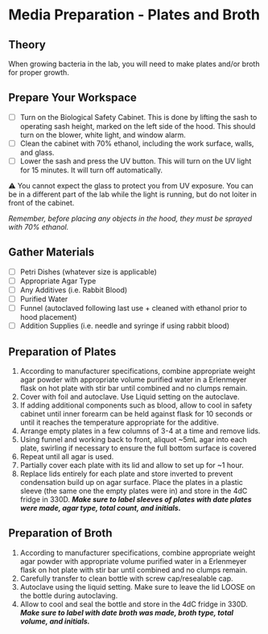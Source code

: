 # Media Preparation - Plates and Broth

## Theory
When growing bacteria in the lab, you will need to make plates and/or broth for proper growth. 

## Prepare Your Workspace

- [ ] Turn on the Biological Safety Cabinet. This is done by lifting the sash to operating sash height, marked on the left side of the hood. This should turn on the blower, white light, and window alarm. 
- [ ] Clean the cabinet with 70% ethanol, including the work surface, walls, and glass.
- [ ] Lower the sash and press the UV button. This will turn on the UV light for 15 minutes. It will turn off automatically. 

⚠️ You cannot expect the glass to protect you from UV exposure. You can be in a different part of the lab while the light is running, but do not loiter in front of the cabinet.

*Remember, before placing any objects in the hood, they must be sprayed with 70% ethanol.*

## Gather Materials

- [ ] Petri Dishes (whatever size is applicable)
- [ ] Appropriate Agar Type
- [ ] Any Additives (i.e. Rabbit Blood)
- [ ] Purified Water
- [ ] Funnel (autoclaved following last use + cleaned with ethanol prior to hood placement)
- [ ] Addition Supplies (i.e. needle and syringe if using rabbit blood)

## Preparation of Plates

1. According to manufacturer specifications, combine appropriate weight agar powder with appropriate volume purified water in a Erlenmeyer flask on hot plate with stir bar until combined and no clumps remain.
2.	Cover with foil and autoclave. Use Liquid setting on the autoclave.
3.	If adding additional components such as blood, allow to cool in safety cabinet until inner forearm can be held against flask for 10 seconds or until it reaches the temperature appropriate for the additive. 
4.	Arrange empty plates in a few columns of 3-4 at a time and remove lids.
5.	Using funnel and working back to front, aliquot ~5mL agar into each plate, swirling if necessary to ensure the full bottom surface is covered
6.	Repeat until all agar is used.
7.	Partially cover each plate with its lid and allow to set up for ~1 hour.
8.	Replace lids entirely for each plate and store inverted to prevent condensation build up on agar surface. Place the plates in a plastic sleeve (the same one the empty plates were in) and store in the 4dC fridge in 330D. ***Make sure to label sleeves of plates with date plates were made, agar type, total count, and initials.***

## Preparation of Broth

1.	According to manufacturer specifications, combine appropriate weight agar powder with appropriate volume purified water in a Erlenmeyer flask on hot plate with stir bar until combined and no clumps remain.
2.	Carefully transfer to clean bottle with screw cap/resealable cap.
3.	Autoclave using the liquid setting. Make sure to leave the lid LOOSE on the bottle during autoclaving.
4.	Allow to cool and seal the bottle and store in the 4dC fridge in 330D. ***Make sure to label with date broth was made, broth type, total volume, and initials.***
